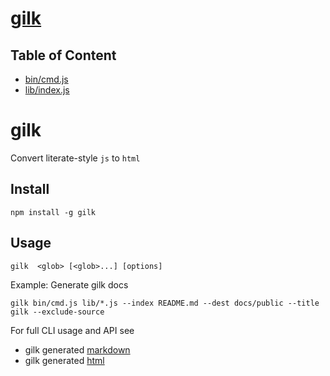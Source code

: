 # [gilk](/docs/)

## Table of Content
* [bin/cmd.js](/docs/bin/cmd.md)
* [lib/index.js](/docs/lib/index.md)

# gilk

Convert literate-style `js` to `html`

## Install

```
npm install -g gilk
```

## Usage

```
gilk  <glob> [<glob>...] [options]
```

Example: Generate gilk docs

```
gilk bin/cmd.js lib/*.js --index README.md --dest docs/public --title gilk --exclude-source
```
For full CLI usage and API see
* gilk generated [markdown](https://github.com/PeterHancock/gilk/tree/master/docs)
* gilk generated [html](http://peterhancock.github.io/gilk/)


